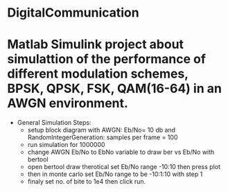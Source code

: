 # DigitalCommunication
# Matlab Simulink project about simulattion of the performance of different modulation schemes, BPSK, QPSK, FSK, QAM(16-64) in an AWGN environment.

- General Simulation Steps:
  - setup block diagram with AWGN: Eb/No= 10 db and RandomIntegerGeneration: samples per frame = 100
  - run simulation for 1000000
  - change AWGN Eb/No to EbNo variable to draw ber vs Eb/No with bertool
  - open bertool draw therotical set Eb/No range -10:10 then press plot 
  - then in monte carlo set Eb/No range to be -10:1:10 with step 1 
  - finaly set no. of bite to 1e4 then click run.
